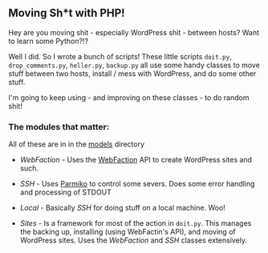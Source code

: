## Moving Sh*t with PHP!

Hey are you moving shit - especially WordPress shit - between hosts? Want to learn some Python?!?

Well I did. So I wrote a bunch of scripts! These little scripts `doit.py`, `drop_comments.py`, `heller.py`, `backup.py` all use some handy classes to move stuff between two hosts, install / mess with WordPress, and do some other stuff.

I'm going to keep using - and improving on these classes - to do random shit!

### The modules that matter:
All of these are in in the [models](/models) directory

 * *WebFaction* - Uses the [WebFaction](docs.webfaction.com/xmlrpc-api/) API to create WordPress sites and such.

 * *SSH* - Uses [Parmiko](https://github.com/paramiko/paramiko) to control some severs. Does some error handling and processing of STDOUT

 * *Local* - Basically *SSH* for doing stuff on a local machine. Woo!

 * *Sites* - Is a framework for most of the action in `doit.py`. This manages the backing up, installing (using WebFactin's API), and moving of WordPress sites. Uses the *WebFaction* and *SSH* classes extensively.


